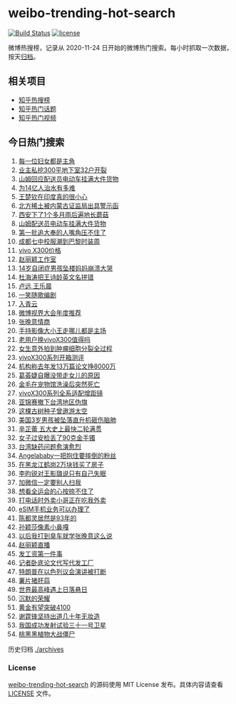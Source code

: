 # weibo-trending-hot-search

[![Build Status](https://github.com/justjavac/weibo-trending-hot-search/workflows/ci/badge.svg?branch=master)](https://github.com/justjavac/weibo-trending-hot-search/actions)
[![license](https://img.shields.io/github/license/justjavac/weibo-trending-hot-search)](https://github.com/justjavac/weibo-trending-hot-search/blob/master/LICENSE)

微博热搜榜，记录从 2020-11-24 日开始的微博热门搜索。每小时抓取一次数据，按天[归档](./archives)。

## 相关项目

- [知乎热搜榜](https://github.com/justjavac/zhihu-trending-top-search)
- [知乎热门话题](https://github.com/justjavac/zhihu-trending-hot-questions)
- [知乎热门视频](https://github.com/justjavac/zhihu-trending-hot-video)

## 今日热门搜索

<!-- BEGIN -->
<!-- 最后更新时间 Tue Oct 14 2025 00:37:53 GMT+0800 (China Standard Time) -->

1. [每一位妇女都是主角](https://s.weibo.com//weibo?q=%23%E6%AF%8F%E4%B8%80%E4%BD%8D%E5%A6%87%E5%A5%B3%E9%83%BD%E6%98%AF%E4%B8%BB%E8%A7%92%23&Refer=new_time)
1. [业主私挖300平地下室32户开裂](https://s.weibo.com//weibo?q=%23%E4%B8%9A%E4%B8%BB%E7%A7%81%E6%8C%96300%E5%B9%B3%E5%9C%B0%E4%B8%8B%E5%AE%A432%E6%88%B7%E5%BC%80%E8%A3%82%23&t=31&band_rank=4&Refer=top)
1. [山姆回应配送员电动车挂满大件货物](https://s.weibo.com//weibo?q=%23%E5%B1%B1%E5%A7%86%E5%9B%9E%E5%BA%94%E9%85%8D%E9%80%81%E5%91%98%E7%94%B5%E5%8A%A8%E8%BD%A6%E6%8C%82%E6%BB%A1%E5%A4%A7%E4%BB%B6%E8%B4%A7%E7%89%A9%23&t=31&band_rank=1&Refer=top)
1. [为14亿人治水有多难](https://s.weibo.com//weibo?q=%23%E4%B8%BA14%E4%BA%BF%E4%BA%BA%E6%B2%BB%E6%B0%B4%E6%9C%89%E5%A4%9A%E9%9A%BE%23&t=31&band_rank=3&Refer=top)
1. [王楚钦在印度真的很小心](https://s.weibo.com//weibo?q=%E7%8E%8B%E6%A5%9A%E9%92%A6%E5%9C%A8%E5%8D%B0%E5%BA%A6%E7%9C%9F%E7%9A%84%E5%BE%88%E5%B0%8F%E5%BF%83&t=31&band_rank=2&Refer=top)
1. [北方稀土被内蒙古证监局出具警示函](https://s.weibo.com//weibo?q=%23%E5%8C%97%E6%96%B9%E7%A8%80%E5%9C%9F%E8%A2%AB%E5%86%85%E8%92%99%E5%8F%A4%E8%AF%81%E7%9B%91%E5%B1%80%E5%87%BA%E5%85%B7%E8%AD%A6%E7%A4%BA%E5%87%BD%23&t=31&band_rank=5&Refer=top)
1. [西安下了1个多月雨后遍地长蘑菇](https://s.weibo.com//weibo?q=%23%E8%A5%BF%E5%AE%89%E4%B8%8B%E4%BA%861%E4%B8%AA%E5%A4%9A%E6%9C%88%E9%9B%A8%E5%90%8E%E9%81%8D%E5%9C%B0%E9%95%BF%E8%98%91%E8%8F%87%23&t=31&band_rank=6&Refer=top)
1. [山姆配送员电动车挂满大件货物](https://s.weibo.com//weibo?q=%23%E5%B1%B1%E5%A7%86%E9%85%8D%E9%80%81%E5%91%98%E7%94%B5%E5%8A%A8%E8%BD%A6%E6%8C%82%E6%BB%A1%E5%A4%A7%E4%BB%B6%E8%B4%A7%E7%89%A9%23&t=31&band_rank=8&Refer=top)
1. [第一批追大奉的人嘴角压不住了](https://s.weibo.com//weibo?q=%E7%AC%AC%E4%B8%80%E6%89%B9%E8%BF%BD%E5%A4%A7%E5%A5%89%E7%9A%84%E4%BA%BA%E5%98%B4%E8%A7%92%E5%8E%8B%E4%B8%8D%E4%BD%8F%E4%BA%86&t=31&band_rank=49&Refer=top)
1. [成都七中校服潮到巴黎时装周](https://s.weibo.com//weibo?q=%23%E6%88%90%E9%83%BD%E4%B8%83%E4%B8%AD%E6%A0%A1%E6%9C%8D%E6%BD%AE%E5%88%B0%E5%B7%B4%E9%BB%8E%E6%97%B6%E8%A3%85%E5%91%A8%23&t=31&band_rank=10&Refer=top)
1. [vivo X300价格](https://s.weibo.com//weibo?q=vivo%20X300%E4%BB%B7%E6%A0%BC&t=31&band_rank=15&Refer=top)
1. [赵丽颖工作室](https://s.weibo.com//weibo?q=%E8%B5%B5%E4%B8%BD%E9%A2%96%E5%B7%A5%E4%BD%9C%E5%AE%A4&t=31&band_rank=11&Refer=top)
1. [14岁自闭症男孩坠楼妈妈崩溃大哭](https://s.weibo.com//weibo?q=%2314%E5%B2%81%E8%87%AA%E9%97%AD%E7%97%87%E7%94%B7%E5%AD%A9%E5%9D%A0%E6%A5%BC%E5%A6%88%E5%A6%88%E5%B4%A9%E6%BA%83%E5%A4%A7%E5%93%AD%23&t=31&band_rank=14&Refer=top)
1. [杜海涛把王诗龄英文名拼错](https://s.weibo.com//weibo?q=%23%E6%9D%9C%E6%B5%B7%E6%B6%9B%E6%8A%8A%E7%8E%8B%E8%AF%97%E9%BE%84%E8%8B%B1%E6%96%87%E5%90%8D%E6%8B%BC%E9%94%99%23&t=31&band_rank=12&Refer=top)
1. [卢远 王乐晨](https://s.weibo.com//weibo?q=%E5%8D%A2%E8%BF%9C%20%E7%8E%8B%E4%B9%90%E6%99%A8&t=31&band_rank=13&Refer=top)
1. [一笑随歌编剧](https://s.weibo.com//weibo?q=%E4%B8%80%E7%AC%91%E9%9A%8F%E6%AD%8C%E7%BC%96%E5%89%A7&t=31&band_rank=9&Refer=top)
1. [入青云](https://s.weibo.com//weibo?q=%E5%85%A5%E9%9D%92%E4%BA%91&t=31&band_rank=25&Refer=top)
1. [微博视界大会年度推荐](https://s.weibo.com//weibo?q=%23%E5%BE%AE%E5%8D%9A%E8%A7%86%E7%95%8C%E5%A4%A7%E4%BC%9A%E5%B9%B4%E5%BA%A6%E6%8E%A8%E8%8D%90%23&t=31&band_rank=17&Refer=top)
1. [张晚意情商](https://s.weibo.com//weibo?q=%23%E5%BC%A0%E6%99%9A%E6%84%8F%E6%83%85%E5%95%86%23&t=31&band_rank=7&Refer=top)
1. [手持影像大小王走哪儿都是主场](https://s.weibo.com//weibo?q=%23%E6%89%8B%E6%8C%81%E5%BD%B1%E5%83%8F%E5%A4%A7%E5%B0%8F%E7%8E%8B%E8%B5%B0%E5%93%AA%E5%84%BF%E9%83%BD%E6%98%AF%E4%B8%BB%E5%9C%BA%23&t=31&band_rank=20&Refer=top)
1. [老用户换vivoX300值得吗](https://s.weibo.com//weibo?q=%23%E8%80%81%E7%94%A8%E6%88%B7%E6%8D%A2vivoX300%E5%80%BC%E5%BE%97%E5%90%97%23&t=31&band_rank=19&Refer=top)
1. [女生意外拍到肿瘤细胞分裂全过程](https://s.weibo.com//weibo?q=%23%E5%A5%B3%E7%94%9F%E6%84%8F%E5%A4%96%E6%8B%8D%E5%88%B0%E8%82%BF%E7%98%A4%E7%BB%86%E8%83%9E%E5%88%86%E8%A3%82%E5%85%A8%E8%BF%87%E7%A8%8B%23&t=31&band_rank=22&Refer=top)
1. [vivoX300系列开箱测评](https://s.weibo.com//weibo?q=%23vivoX300%E7%B3%BB%E5%88%97%E5%BC%80%E7%AE%B1%E6%B5%8B%E8%AF%84%23&t=31&band_rank=21&Refer=top)
1. [机构称去年发13万篇论文挣8000万](https://s.weibo.com//weibo?q=%23%E6%9C%BA%E6%9E%84%E7%A7%B0%E5%8E%BB%E5%B9%B4%E5%8F%9113%E4%B8%87%E7%AF%87%E8%AE%BA%E6%96%87%E6%8C%A38000%E4%B8%87%23&t=31&band_rank=42&Refer=top)
1. [葛荟婕自曝没带走女儿的原因](https://s.weibo.com//weibo?q=%23%E8%91%9B%E8%8D%9F%E5%A9%95%E8%87%AA%E6%9B%9D%E6%B2%A1%E5%B8%A6%E8%B5%B0%E5%A5%B3%E5%84%BF%E7%9A%84%E5%8E%9F%E5%9B%A0%23&t=31&band_rank=27&Refer=top)
1. [金毛在宠物馆洗澡后突然死亡](https://s.weibo.com//weibo?q=%23%E9%87%91%E6%AF%9B%E5%9C%A8%E5%AE%A0%E7%89%A9%E9%A6%86%E6%B4%97%E6%BE%A1%E5%90%8E%E7%AA%81%E7%84%B6%E6%AD%BB%E4%BA%A1%23&t=31&band_rank=40&Refer=top)
1. [vivoX300系列全系适配增距镜](https://s.weibo.com//weibo?q=%23vivoX300%E7%B3%BB%E5%88%97%E5%85%A8%E7%B3%BB%E9%80%82%E9%85%8D%E5%A2%9E%E8%B7%9D%E9%95%9C%23&t=31&band_rank=26&Refer=top)
1. [亚锦赛撤下台湾地区伪旗](https://s.weibo.com//weibo?q=%23%E4%BA%9A%E9%94%A6%E8%B5%9B%E6%92%A4%E4%B8%8B%E5%8F%B0%E6%B9%BE%E5%9C%B0%E5%8C%BA%E4%BC%AA%E6%97%97%23&t=31&band_rank=23&Refer=top)
1. [这棵古树种子曾遨游太空](https://s.weibo.com//weibo?q=%23%E8%BF%99%E6%A3%B5%E5%8F%A4%E6%A0%91%E7%A7%8D%E5%AD%90%E6%9B%BE%E9%81%A8%E6%B8%B8%E5%A4%AA%E7%A9%BA%23&t=31&band_rank=32&Refer=top)
1. [美国3岁男孩被坠落直升机砸伤脑肺](https://s.weibo.com//weibo?q=%23%E7%BE%8E%E5%9B%BD3%E5%B2%81%E7%94%B7%E5%AD%A9%E8%A2%AB%E5%9D%A0%E8%90%BD%E7%9B%B4%E5%8D%87%E6%9C%BA%E7%A0%B8%E4%BC%A4%E8%84%91%E8%82%BA%23&t=31&band_rank=35&Refer=top)
1. [辛芷蕾 五大史上最快二轮满贯](https://s.weibo.com//weibo?q=%E8%BE%9B%E8%8A%B7%E8%95%BE%20%E4%BA%94%E5%A4%A7%E5%8F%B2%E4%B8%8A%E6%9C%80%E5%BF%AB%E4%BA%8C%E8%BD%AE%E6%BB%A1%E8%B4%AF&t=31&band_rank=30&Refer=top)
1. [女子过安检丢了90克金手镯](https://s.weibo.com//weibo?q=%23%E5%A5%B3%E5%AD%90%E8%BF%87%E5%AE%89%E6%A3%80%E4%B8%A2%E4%BA%8690%E5%85%8B%E9%87%91%E6%89%8B%E9%95%AF%23&t=31&band_rank=31&Refer=top)
1. [台湾缺药问题愈演愈烈](https://s.weibo.com//weibo?q=%23%E5%8F%B0%E6%B9%BE%E7%BC%BA%E8%8D%AF%E9%97%AE%E9%A2%98%E6%84%88%E6%BC%94%E6%84%88%E7%83%88%23&t=31&band_rank=34&Refer=top)
1. [Angelababy一把抱住要摔倒的粉丝](https://s.weibo.com//weibo?q=%23Angelababy%E4%B8%80%E6%8A%8A%E6%8A%B1%E4%BD%8F%E8%A6%81%E6%91%94%E5%80%92%E7%9A%84%E7%B2%89%E4%B8%9D%23&t=31&band_rank=33&Refer=top)
1. [在黑龙江鹤岗2万块钱买了房子](https://s.weibo.com//weibo?q=%23%E5%9C%A8%E9%BB%91%E9%BE%99%E6%B1%9F%E9%B9%A4%E5%B2%972%E4%B8%87%E5%9D%97%E9%92%B1%E4%B9%B0%E4%BA%86%E6%88%BF%E5%AD%90%23&t=31&band_rank=29&Refer=top)
1. [李昀锐对王影璐说只有自己失眠](https://s.weibo.com//weibo?q=%23%E6%9D%8E%E6%98%80%E9%94%90%E5%AF%B9%E7%8E%8B%E5%BD%B1%E7%92%90%E8%AF%B4%E5%8F%AA%E6%9C%89%E8%87%AA%E5%B7%B1%E5%A4%B1%E7%9C%A0%23&t=31&band_rank=38&Refer=top)
1. [加微信一定要别人扫我](https://s.weibo.com//weibo?q=%E5%8A%A0%E5%BE%AE%E4%BF%A1%E4%B8%80%E5%AE%9A%E8%A6%81%E5%88%AB%E4%BA%BA%E6%89%AB%E6%88%91&t=31&band_rank=39&Refer=top)
1. [想看全运会的心按捺不住了](https://s.weibo.com//weibo?q=%23%E6%83%B3%E7%9C%8B%E5%85%A8%E8%BF%90%E4%BC%9A%E7%9A%84%E5%BF%83%E6%8C%89%E6%8D%BA%E4%B8%8D%E4%BD%8F%E4%BA%86%23&t=31&band_rank=28&Refer=top)
1. [打电话时外卖小哥正在吃我外卖](https://s.weibo.com//weibo?q=%23%E6%89%93%E7%94%B5%E8%AF%9D%E6%97%B6%E5%A4%96%E5%8D%96%E5%B0%8F%E5%93%A5%E6%AD%A3%E5%9C%A8%E5%90%83%E6%88%91%E5%A4%96%E5%8D%96%23&t=31&band_rank=37&Refer=top)
1. [eSIM手机业务可以办理了](https://s.weibo.com//weibo?q=%23eSIM%E6%89%8B%E6%9C%BA%E4%B8%9A%E5%8A%A1%E5%8F%AF%E4%BB%A5%E5%8A%9E%E7%90%86%E4%BA%86%23&t=31&band_rank=41&Refer=top)
1. [陈都灵居然是93年的](https://s.weibo.com//weibo?q=%23%E9%99%88%E9%83%BD%E7%81%B5%E5%B1%85%E7%84%B6%E6%98%AF93%E5%B9%B4%E7%9A%84%23&t=31&band_rank=36&Refer=top)
1. [孙颖莎像素小鼻嘎](https://s.weibo.com//weibo?q=%E5%AD%99%E9%A2%96%E8%8E%8E%E5%83%8F%E7%B4%A0%E5%B0%8F%E9%BC%BB%E5%98%8E&t=31&band_rank=24&Refer=top)
1. [以后我打到臭车就学张晚意这么说](https://s.weibo.com//weibo?q=%23%E4%BB%A5%E5%90%8E%E6%88%91%E6%89%93%E5%88%B0%E8%87%AD%E8%BD%A6%E5%B0%B1%E5%AD%A6%E5%BC%A0%E6%99%9A%E6%84%8F%E8%BF%99%E4%B9%88%E8%AF%B4%23&t=31&band_rank=46&Refer=top)
1. [赵丽颖直播](https://s.weibo.com//weibo?q=%23%E8%B5%B5%E4%B8%BD%E9%A2%96%E7%9B%B4%E6%92%AD%23&t=31&band_rank=16&Refer=top)
1. [发工资第一件事](https://s.weibo.com//weibo?q=%23%E5%8F%91%E5%B7%A5%E8%B5%84%E7%AC%AC%E4%B8%80%E4%BB%B6%E4%BA%8B%23&t=31&band_rank=30&Refer=top)
1. [记者卧底论文代写代发工厂](https://s.weibo.com//weibo?q=%23%E8%AE%B0%E8%80%85%E5%8D%A7%E5%BA%95%E8%AE%BA%E6%96%87%E4%BB%A3%E5%86%99%E4%BB%A3%E5%8F%91%E5%B7%A5%E5%8E%82%23&t=31&band_rank=45&Refer=top)
1. [特朗普在以色列议会演讲被打断](https://s.weibo.com//weibo?q=%23%E7%89%B9%E6%9C%97%E6%99%AE%E5%9C%A8%E4%BB%A5%E8%89%B2%E5%88%97%E8%AE%AE%E4%BC%9A%E6%BC%94%E8%AE%B2%E8%A2%AB%E6%89%93%E6%96%AD%23&t=31&band_rank=48&Refer=top)
1. [薯片猪肝蒜](https://s.weibo.com//weibo?q=%E8%96%AF%E7%89%87%E7%8C%AA%E8%82%9D%E8%92%9C&t=31&band_rank=43&Refer=top)
1. [世界最高峰遇上日落悬日](https://s.weibo.com//weibo?q=%23%E4%B8%96%E7%95%8C%E6%9C%80%E9%AB%98%E5%B3%B0%E9%81%87%E4%B8%8A%E6%97%A5%E8%90%BD%E6%82%AC%E6%97%A5%23&t=31&band_rank=44&Refer=top)
1. [沉默的荣耀](https://s.weibo.com//weibo?q=%23%E6%B2%89%E9%BB%98%E7%9A%84%E8%8D%A3%E8%80%80%23&t=31&band_rank=18&Refer=top)
1. [黄金有望突破4100](https://s.weibo.com//weibo?q=%E9%BB%84%E9%87%91%E6%9C%89%E6%9C%9B%E7%AA%81%E7%A0%B44100&t=31&band_rank=50&Refer=top)
1. [谢霆锋坚持出道几十年无妆造](https://s.weibo.com//weibo?q=%E8%B0%A2%E9%9C%86%E9%94%8B%E5%9D%9A%E6%8C%81%E5%87%BA%E9%81%93%E5%87%A0%E5%8D%81%E5%B9%B4%E6%97%A0%E5%A6%86%E9%80%A0&t=31&band_rank=45&Refer=top)
1. [我国成功发射试验三十一号卫星](https://s.weibo.com//weibo?q=%23%E6%88%91%E5%9B%BD%E6%88%90%E5%8A%9F%E5%8F%91%E5%B0%84%E8%AF%95%E9%AA%8C%E4%B8%89%E5%8D%81%E4%B8%80%E5%8F%B7%E5%8D%AB%E6%98%9F%23&t=31&band_rank=47&Refer=top)
1. [桃黑黑植物大战僵尸](https://s.weibo.com//weibo?q=%E6%A1%83%E9%BB%91%E9%BB%91%E6%A4%8D%E7%89%A9%E5%A4%A7%E6%88%98%E5%83%B5%E5%B0%B8&t=31&band_rank=50&Refer=top)

<!-- END -->

历史归档 [./archives](./archives)

### License

[weibo-trending-hot-search](https://github.com/justjavac/weibo-trending-hot-search) 的源码使用 MIT License
发布。具体内容请查看 [LICENSE](./LICENSE) 文件。
